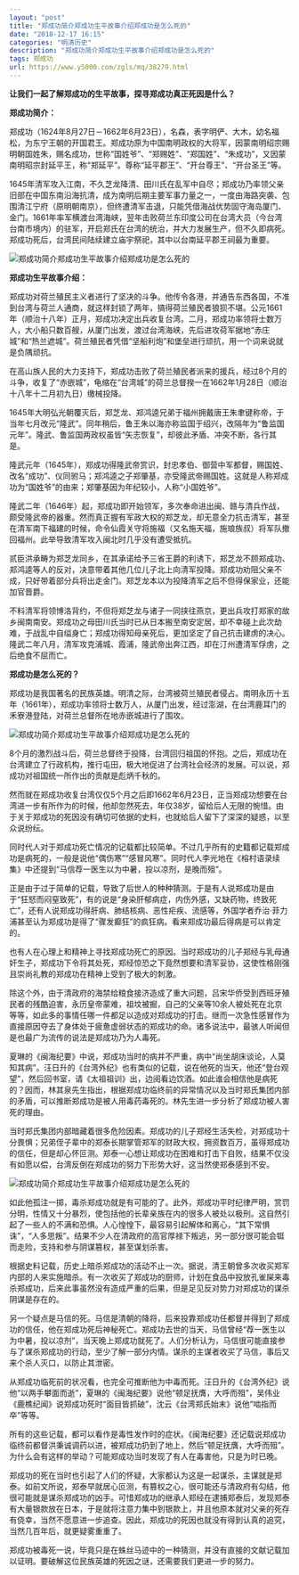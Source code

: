 ```yaml
---
layout: "post"
title: "郑成功简介郑成功生平故事介绍郑成功是怎么死的"
date: "2018-12-17 16:15"
categories: "明清历史"
description: "郑成功简介郑成功生平故事介绍郑成功是怎么死的"
tags: 郑成功
url: https://www.y5000.com/zgls/mq/38279.html
---
```






**让我们一起了解郑成功的生平故事，探寻郑成功真正死因是什么？**

 **郑成功简介：**

郑成功（1624年8月27日－1662年6月23日），名森，表字明俨、大木，幼名福松，为东宁王朝的开国君王。郑成功原为中国南明政权的大将军，因蒙南明绍宗赐明朝国姓朱，赐名成功，世称“国姓爷”、“郑赐姓”、“郑国姓”、“朱成功”，又因蒙南明昭宗封延平王，称“郑延平”。尊称“延平郡王”、“开台尊王”、“开台圣王”等。

1645年清军攻入江南，不久芝龙降清、田川氏在乱军中自尽；郑成功乃率领父亲旧部在中国东南沿海抗清，成为南明后期主要军事力量之一，一度由海路突袭、包围清江宁府（原明朝南京），但终遭清军击退，只能凭借海战优势固守海岛厦门、金门。1661年率军横渡台湾海峡，翌年击败荷兰东印度公司在台湾大员（今台湾台南市境内）的驻军，开启郑氏在台湾的统治，并大力发展生产，但不久即病死。郑成功死后，台湾民间陆续建立庙宇祭祀，其中以台南延平郡王祠最为重要。

![郑成功简介郑成功生平故事介绍郑成功是怎么死的](https://img.y5000.com/uploads/allimg/181204/c14d0d2d6932c858d4f00062d7e8b740.jpg)

 **郑成功生平故事介绍：**

郑成功对荷兰殖民主义者进行了坚决的斗争。他传令各港，并通告东西各国，不准到台湾与荷兰人通商，就这样封锁了两年，搞得荷兰殖民者狼狈不堪。公元1661年（顺治十八年）正月，郑成功决定出兵收复台湾。二月，郑成功率领将士数万人，大小船只数百艘，从厦门出发，渡过台湾海峡，先后进攻荷军据地“赤庄城”和“热兰遮城”。荷兰殖民者凭借“坚船利炮”和堡垒进行顽抗，用一个词来说就是负隅顽抗。

在高山族人民的大力支持下，郑成功击败了荷兰殖民者派来的援兵，经过8个月的斗争，收复了“赤嵌城”，龟缩在“台湾城”的荷兰总督揆一在1662年1月28日（顺治十八年十二月初九日）缴械投降。

1645年大明弘光朝覆灭后，郑芝龙、郑鸿逵兄弟于福州拥戴唐王朱聿键称帝，于当年七月改元“隆武”。同年稍后，鲁王朱以海亦称监国于绍兴，改隔年为“鲁监国元年”。隆武、鲁监国两政权虽皆“矢志恢复”，却彼此矛盾、冲突不断，各行其是。  

隆武元年（1645年），郑成功得隆武帝赏识，封忠孝伯、御营中军都督，赐国姓、改名“成功”、仪同驸马；郑鸿逵之子郑肇基，亦受隆武帝赐国姓。这就是人称郑成功为“国姓爷”的由来；郑肇基因为年纪较小，人称“小国姓爷”。

隆武二年（1646年）起，郑成功即开始领军，多次奉命进出闽、赣与清兵作战，颇受隆武帝的器重。然而真正握有军政大权的郑芝龙，却无意全力抗击清军，甚至在清军南下福建的时候，命令仙霞关守将施福（又名施天福，施琅族叔）将军队撤回福州。此举导致清军攻入闽北时几乎没有遭受抵抗。

贰臣洪承畴为郑芝龙同乡，在其承诺给予三省王爵的利诱下，郑芝龙不顾郑成功、郑鸿逵等人的反对，决意带着其他几位儿子北上向清军投降。郑成功劝阻父亲不成，只好带着部分兵将出走金门。郑芝龙本以为投降清军之后不但得保家业，还能加官晋爵。

不料清军将领博洛背约，不但将郑芝龙与诸子一同挟往燕京，更出兵攻打郑家的故乡闽南南安。郑成功之母田川氏当时已从日本搬至南安定居，却不幸碰上此次劫难，于战乱中自缢身亡；郑成功得知母亲死后，更加坚定了自己抗击建虏的决心。隆武二年八月，清军攻克浦城、霞浦，隆武帝出奔江西，却在汀州遭清军俘虏，之后绝食不屈而亡。

 **郑成功是怎么死的？**

郑成功是我国著名的民族英雄。明清之际，台湾被荷兰殖民者侵占。南明永历十五年（1661年），郑成功率领将士数万人，从厦门出发，经过澎湖，在台湾鹿耳门的禾寮港登陆，对荷兰总督所在地赤嵌城进行了围攻。

![郑成功简介郑成功生平故事介绍郑成功是怎么死的](https://img.y5000.com/uploads/allimg/181204/f997af85c68de3c9e7b5977b1994d1c0.jpg)

8个月的激烈战斗后，荷兰总督终于投降，台湾回归祖国的怀抱。之后，郑成功在台湾建立了行政机构，推行屯田，极大地促进了台湾社会经济的发展。可以说，郑成功对祖国统一所作出的贡献是彪炳千秋的。

然而就在郑成功收复台湾仅仅5个月之后即1662年6月23日，正当郑成功想要在台湾进一步有所作为的时候，他却忽然死去，年仅38岁，留给后人无限的惋惜。由于关于郑成功的死因没有确切可依据的史料，也就给后人留下了深深的疑惑，以至众说纷纭。

同时代人对于郑成功死亡情况的记载都比较简单。不过几乎所有的史籍都记载郑成功是病死的，一般是说他“偶伤寒”“感冒风寒”。同时代人李光地在《榕村语录续集》中还提到“马信荐一医生以为中暑，投以凉剂，是晚而殂”。

正是由于过于简单的记载，导致了后世人的种种猜测。于是有人说郑成功是由于“狂怒而闷窒致死”，有的说是“身染肝郁病症，内伤外感，又缺药物，终致死亡”，还有人说郑成功得肝病、肺结核病、恶性疟疾、流感等，外国学者乔治·菲力浦甚至认为郑成功是得了“骤发癫狂”的疯狂病。看来郑成功最后得病是可以肯定的。

也有人在心理上和精神上寻找郑成功死亡的原因。当时郑成功的儿子郑经与乳母通奸生子，郑成功下令将其处死，郑经惊恐之下竟然想要和清军妥协，这使性格刚强且崇尚礼教的郑成功在精神上受到了极大的刺激。

除这个外，由于清政府的海禁给粮食接济造成了重大问题，吕宋华侨受到西班牙殖民者的残酷迫害，永历皇帝蒙难，祖坟被掘，自己的父亲等10余人被处死在北京等等，如此多的事情任哪一件都足以造成对郑成功的打击。继而一次急性感冒作为直接原因夺去了身体处于疲惫虚弱状态的郑成功的命。诸多说法中，最骇人听闻但是也最广为流传的说法是郑成功乃为人毒死。

夏琳的《闽海纪要》中说，郑成功当时的病并不严重，病中“尚坐胡床谈论，人莫知其病”。汪日升的《台湾外纪》也有类似的记载，说在他死的当天，他还“登台观望”，然后回书室，请《太祖祖训》出，边阅看边饮酒。如此谁会相信他是病死的？因而，林其泉先生指出，根据郑成功临终前的异常情况以及当时郑氏集团内部的矛盾，可以推断郑成功是被人用毒药毒死的。林先生进一步分析了郑成功被人害死的理由。

当时郑氏集团内部暗藏着很多危险因素。郑成功的儿子郑经生活失检，对郑成功十分畏惧；兄弟侄子辈中的郑泰长期掌管郑军的财政大权，拥资数百万，虽得郑成功的信任，但是却心怀叵测。郑泰一心想让郑成功在困难和打击下自败，结果不仅没有如愿以偿，台湾反倒在郑成功的努力下形势大好，这当然使郑泰感到不安。

![郑成功简介郑成功生平故事介绍郑成功是怎么死的](https://img.y5000.com/uploads/allimg/181204/0d12e43c5ced1eb201d4878c845e908f.jpg)

如此他孤注一掷，毒杀郑成功就是有可能的了。此外，郑成功平时纪律严明，赏罚分明，性情又十分暴烈，使包括他的长辈亲族在内的很多人被处以极刑。这自然引起了一些人的不满和恐惧。人心惶惶下，最容易引起解体和离心，“其下常惧诛”，“人多思叛”。结果不少人在清政府的高官厚禄下叛逃，另一部分很可能会铤而走险，支持和参与阴谋篡权，甚至谋划杀害。

根据史料记载，历史上暗杀郑成功的活动不止一次。据说，清王朝曾多次收买郑军内部的人来实施暗杀。有一次收买了郑成功的厨师，计划在食品中投放孔雀屎来毒杀郑成功，后来此事虽然没有造成严重的后果，但是足见反对势力对郑成功的谋杀阴谋是存在的。

另一个疑点是马信的死。马信是清朝的降将，后来投靠郑成功任都督并得到了郑成功的信任，他在郑成功死后神秘死亡。郑成功去世的当天，马信曾经“荐一医生以为中暑，投以凉剂”，当天晚上郑成功就死了。人们分析认为，马信很可能直接参与了谋杀郑成功的行动，至少了解一部分内情。谋杀的主谋者收买了马信，事后又来个杀人灭口，以防止其泄密。

从郑成功临死前的状况看，也完全可推断他为中毒而死。汪日升的《台湾外纪》说他“以两手攀面而逝”，夏琳的《闽海纪要》说他“顿足抚膺，大呼而殂”，吴伟业《鹿樵纪闻》说郑成功死时“面目皆抓破”，沈云《台湾郑氏始末》说他“啮指而卒”等等。

所有的这些记载，都可以看作是毒性发作时的症状。《闽海纪要》还记载说郑成功临终前都督洪秉诚调药以进，被郑成功扔到了地上，然后“顿足抚膺，大呼而殂”。为什么会有这样的举动？可能郑成功当时发现了有人在毒害他，只是为时已晚。

郑成功的死在当时也引起了人们的怀疑，大家都认为这是一起谋杀，主谋就是郑泰。如前文所说，郑泰早就居心叵测，有篡权之心，很可能还与清政府有勾结，他很可能就是谋杀郑成功的凶手。可惜郑成功的继承人郑经在逮捕郑泰后，发现郑泰有大量银款放在日本，于是就将注意力集中到银款上，并且他原本就对父亲的死存有侥幸，当然不愿意进一步追查。因此，郑成功的死因也就没有得到认真的追究，当然几百年后，就更疑雾重重了。

郑成功被毒死一说，毕竟只是在蛛丝马迹中的一种猜测，并没有直接的文献记载加以证明。要破解这位民族英雄的死因之谜，还需要我们更进一步的努力。
